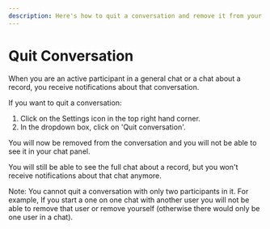 ```yaml
---
description: Here's how to quit a conversation and remove it from your chat panel
---
```


# Quit Conversation

When you are an active participant in a general chat or a chat about a record, you receive notifications about that conversation.

If you want to quit a conversation:

1. Click on the Settings icon in the top right hand corner.
2. In the dropdown box, click on 'Quit conversation'.

You will now be removed from the conversation and you will not be able to see it in your chat panel.

You will still be able to see the full chat about a record, but you won't receive notifications about that chat anymore.

Note: You cannot quit a conversation with only two participants in it. For example, If you start a one on one chat with another user you will not be able to remove that user or remove yourself \(otherwise there would only be one user in a chat\).  


